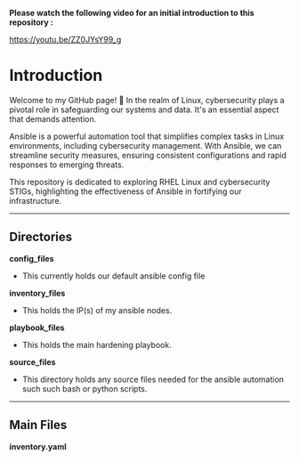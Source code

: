 **Please watch the following video for an initial introduction to this repository :**

https://youtu.be/ZZ0JYsY99_g

# Introduction

Welcome to my GitHub page! 🚀 In the realm of Linux, cybersecurity plays a pivotal role in safeguarding our systems and data. It's an essential aspect that demands attention.

Ansible is a powerful automation tool that simplifies complex tasks in Linux environments, including cybersecurity management. With Ansible, we can streamline security measures, ensuring consistent configurations and rapid responses to emerging threats. 

This repository is dedicated to exploring RHEL Linux and cybersecurity STIGs, highlighting the effectiveness of Ansible in fortifying our infrastructure. 

-------------------------------------------------------------------------------------------------------------------------------------------------------------------------


## Directories

**config_files**
- This currently holds our default ansible config file

**inventory_files**
- This holds the IP(s) of my ansible nodes. 

**playbook_files**
- This holds the main hardening playbook.

**source_files**
- This directory holds any source files needed for the ansible automation such such bash or python scripts.


-------------------------------------------------------------------------------------------------------------------------------------------------------------------------

## Main Files

  **inventory.yaml**
